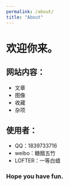 ```yaml
---
permalink: /about/
title: "About"
---
```


# 欢迎你来。

## 网站内容：
 - 文章
 - 图像
 - 收藏
 - 杂项

## 使用者：
 - QQ：1839733716
 - weibo：糖醋五竹
 - LOFTER：一等白蜡

### Hope you have fun.
